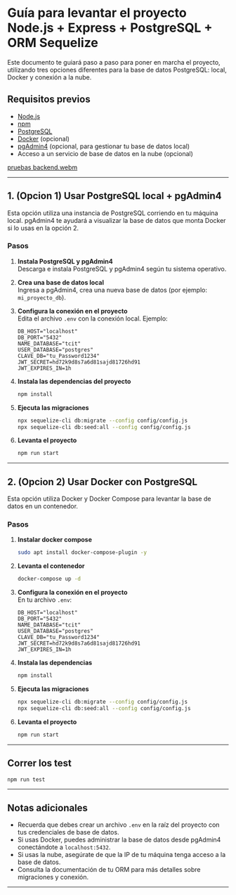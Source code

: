 # Guía para levantar el proyecto Node.js + Express + PostgreSQL + ORM Sequelize

Este documento te guiará paso a paso para poner en marcha el proyecto, utilizando tres opciones diferentes para la base de datos PostgreSQL: local, Docker y conexión a la nube.

## Requisitos previos

- [Node.js](https://nodejs.org/)
- [npm](https://www.npmjs.com/)
- [PostgreSQL](https://www.postgresql.org/)
- [Docker](https://www.docker.com/) (opcional)
- [pgAdmin4](https://www.pgadmin.org/) (opcional, para gestionar tu base de datos local)
- Acceso a un servicio de base de datos en la nube (opcional)

[pruebas backend.webm](https://github.com/user-attachments/assets/7521777a-9634-4b2f-a977-f346951c0c47)


---

## 1. (Opcion 1) Usar PostgreSQL local + pgAdmin4

Esta opción utiliza una instancia de PostgreSQL corriendo en tu máquina local. pgAdmin4 te ayudará a visualizar la base de datos que monta Docker si lo usas en la opción 2.

### Pasos

1. **Instala PostgreSQL y pgAdmin4**  
   Descarga e instala PostgreSQL y pgAdmin4 según tu sistema operativo.

2. **Crea una base de datos local**  
   Ingresa a pgAdmin4, crea una nueva base de datos (por ejemplo: `mi_proyecto_db`).

3. **Configura la conexión en el proyecto**  
   Edita el archivo `.env` con la conexión local. Ejemplo:
   ```
   DB_HOST="localhost"
   DB_PORT="5432"
   NAME_DATABASE="tcit"
   USER_DATABASE="postgres"
   CLAVE_DB="tu_Password1234"
   JWT_SECRET=hd72k9d8s7a6d81sajd81726hd91
   JWT_EXPIRES_IN=1h
   ```

4. **Instala las dependencias del proyecto**
   ```bash
   npm install
   ```

5. **Ejecuta las migraciones**
   ```bash
   npx sequelize-cli db:migrate --config config/config.js
   npx sequelize-cli db:seed:all --config config/config.js
   ```

6. **Levanta el proyecto**
   ```bash
   npm run start
   ```

---

## 2. (Opcion 2) Usar Docker con PostgreSQL

Esta opción utiliza Docker y Docker Compose para levantar la base de datos en un contenedor.

### Pasos

1. **Instalar docker compose**
   ```bash
   sudo apt install docker-compose-plugin -y
   ```

2. **Levanta el contenedor**
   ```bash
   docker-compose up -d
   ```

3. **Configura la conexión en el proyecto**  
   En tu archivo `.env`:
   ```
   DB_HOST="localhost"
   DB_PORT="5432"
   NAME_DATABASE="tcit"
   USER_DATABASE="postgres"
   CLAVE_DB="tu_Password1234"
   JWT_SECRET=hd72k9d8s7a6d81sajd81726hd91
   JWT_EXPIRES_IN=1h
   ```

4. **Instala las dependencias**
   ```bash
   npm install
   ```

5. **Ejecuta las migraciones**
   ```bash
   npx sequelize-cli db:migrate --config config/config.js
   npx sequelize-cli db:seed:all --config config/config.js
   ```

6. **Levanta el proyecto**
   ```bash
   npm run start
   ```

---
## Correr los test
   ```bash
   npm run test
   ```
---

## Notas adicionales

- Recuerda que debes crear un archivo `.env` en la raíz del proyecto con tus credenciales de base de datos.
- Si usas Docker, puedes administrar la base de datos desde pgAdmin4 conectándote a `localhost:5432`.
- Si usas la nube, asegúrate de que la IP de tu máquina tenga acceso a la base de datos.
- Consulta la documentación de tu ORM para más detalles sobre migraciones y conexión.

---
